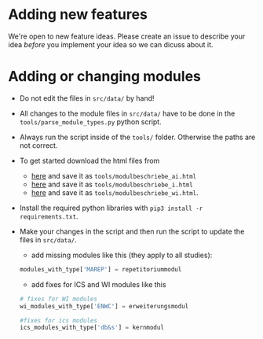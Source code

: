# Adding new features

We're open to new feature ideas. Please create an issue to describe your idea *before* you implement your idea so we can dicuss about it.

# Adding or changing modules

- Do not edit the files in `src/data/` by hand!
- All changes to the module files in `src/data/` have to be done in the `tools/parse_module_types.py` python script.
- Always run the script inside of the `tools/` folder. Otherwise the paths are not correct.
- To get started download the html files from
  - [here](https://mycampus.hslu.ch/de-ch/info-i/dokumente-fuers-studium/bachelor/moduleinschreibung/modulbeschriebe/bachelor-artificial-intelligence-machine-learning/) and save it as `tools/modulbeschriebe_ai.html`
  - [here](https://mycampus.hslu.ch/de-ch/info-i/dokumente-fuers-studium/bachelor/moduleinschreibung/modulbeschriebe/modulbeschriebe-studiengang-informatik/) and save it as `tools/modulbeschriebe_i.html`
  - [here](https://mycampus.hslu.ch/de-ch/info-i/dokumente-fuers-studium/bachelor/moduleinschreibung/modulbeschriebe/modulbeschriebe-wirtschaftsinformatik-neues-curriculum/) and save it as `tools/modulbeschriebe_wi.html`.

- Install the required python libraries with `pip3 install -r requirements.txt`.
- Make your changes in the script and then run the script to update the files in `src/data/`.
  - add missing modules like this (they apply to all studies):
  ```python
  modules_with_type['MAREP'] = repetitoriummodul
  ```
  - add fixes for ICS and WI modules like this
  ```python
  # fixes for WI modules
  wi_modules_with_type['ENWC'] = erweiterungsmodul

  #fixes for ics modules
  ics_modules_with_type['db&s'] = kernmodul
  ```

